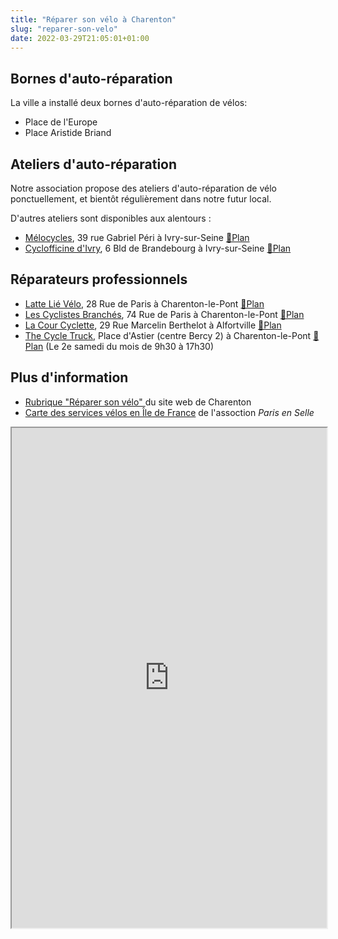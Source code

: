 ```yaml
---
title: "Réparer son vélo à Charenton"
slug: "reparer-son-velo"
date: 2022-03-29T21:05:01+01:00
---
```


## Bornes d'auto-réparation

La ville a installé deux bornes d'auto-réparation de vélos:

- Place de l'Europe
- Place Aristide Briand

## Ateliers d'auto-réparation

Notre association propose des ateliers d'auto-réparation de vélo ponctuellement, et bientôt régulièrement dans notre futur local.

D'autres ateliers sont disponibles aux alentours :

- [Mélocycles](https://www.facebook.com/sansplomb94/), 39 rue Gabriel Péri à Ivry-sur-Seine [📍Plan](https://www.openstreetmap.org/?mlat=48.81358&mlon=2.38292#map=19/48.81358/2.38292)
- [Cyclofficine d'Ivry](https://www.cyclocoop.org/), 6 Bld de Brandebourg à Ivry-sur-Seine [📍Plan](https://www.openstreetmap.org/?mlat=48.81469&mlon=2.40122#map=19/48.81469/2.40122)

## Réparateurs professionnels

- [Latte Lié Vélo](https://www.instagram.com/lattelievelo), 28 Rue de Paris à Charenton-le-Pont [📍Plan](https://www.openstreetmap.org/?mlat=48.81880&mlon=2.41788#map=19/48.81880/2.41788)
- [Les Cyclistes Branchés](https://www.les-cyclistes-branches.com), 74 Rue de Paris à Charenton-le-Pont [📍Plan](https://www.openstreetmap.org/?mlat=48.82278&mlon=2.41211#map=19/48.82278/2.41211)
- [La Cour Cyclette](https://atelier.courcyclette.org/), 29 Rue Marcelin Berthelot à Alfortville [📍Plan](https://www.openstreetmap.org/?mlat=48.81280&mlon=2.41282#map=19/48.81280/2.41282)
- [The Cycle Truck](https://www.thecycletruck.com/charenton-le-pont), Place d'Astier (centre Bercy 2) à Charenton-le-Pont [📍Plan](https://www.openstreetmap.org/?mlat=48.82550&mlon=2.39457#map=18/48.82550/2.39457) (Le 2e samedi du mois de 9h30 à 17h30)

## Plus d'information

- [Rubrique "Réparer son vélo" ](https://www.charenton.fr/velo/velo_reparer.php) du site web de Charenton
- [Carte des services vélos en Île de France](https://parisenselle.fr/services-velo/) de l'assoction *Paris en Selle*

<iframe src="https://services.parisenselle.fr/" width="100%" height="800vh"></iframe>
